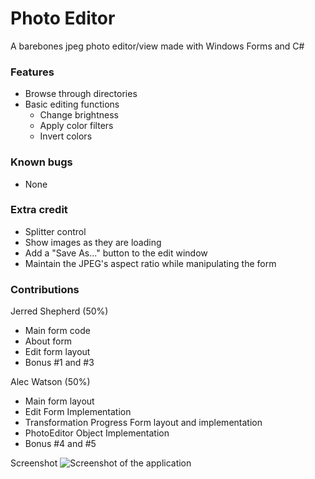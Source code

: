 # Photo Editor
A barebones jpeg photo editor/view made with Windows Forms and C#

### Features
* Browse through directories
* Basic editing functions
    * Change brightness
    * Apply color filters
    * Invert colors

### Known bugs
* None

### Extra credit
* Splitter control
* Show images as they are loading
* Add a "Save As..." button to the edit window
* Maintain the JPEG's aspect ratio while manipulating the form

### Contributions
Jerred Shepherd (50%)
* Main form code
* About form
* Edit form layout
* Bonus #1 and #3

Alec Watson (50%)
* Main form layout
* Edit Form Implementation
* Transformation Progress Form layout and implementation
* PhotoEditor Object Implementation
* Bonus #4 and #5

Screenshot
![Screenshot of the application](https://i.imgur.com/VzhHM5C.png)
